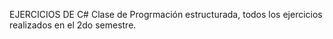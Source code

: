 EJERCICIOS DE C#
Clase de Progrmación estructurada, todos los ejercicios realizados en el 2do semestre.
